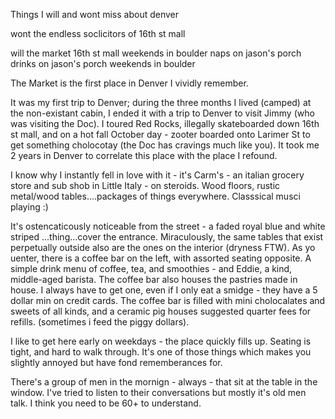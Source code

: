 Things I will and wont miss about denver

wont
the endless soclicitors of 16th st mall

will
the market
16th st mall
weekends in boulder
naps on jason's porch
drinks on jason's porch
weekends in boulder

The Market is the first place in Denver I vividly remember. 

It was my first trip to Denver; during the three months I lived (camped) at the non-existant cabin, I ended it with a trip to Denver to visit Jimmy (who was visiting the Doc). I toured Red Rocks, illegally skateboarded down 16th st mall, and on a hot fall October day - zooter boarded onto Larimer St to get something cholocotay (the Doc has cravings much like you). It took me 2 years in  Denver to correlate this place with the place I refound.

I know why I instantly fell in love with it - it's Carm's - an italian grocery store and sub shob in Little Italy - on steroids. Wood floors, rustic metal/wood tables....packages of things everywhere. Classsical musci playing :)

It's ostencaticously noticeable from the street - a faded royal blue and white striped ...thing...cover the entrance. Miraculously, the same tables that exist perpetually outside also are the ones on the interior (dryness FTW). As yo uenter, there is a coffee bar on the left, with assorted seating opposite. A simple drink menu of coffee, tea, and smoothies - and Eddie, a kind, middle-aged barista. The coffee bar also houses the pastries made in house. I always have to get one, even if I only eat a smidge - they have a 5 dollar min on credit cards. The coffee bar is filled with mini cholocalates and sweets of all kinds, and a ceramic pig houses suggested quarter fees for refills. (sometimes i feed the piggy dollars).

I like to get here early on weekdays - the place quickly fills up. Seating is tight, and hard to walk through. It's one of those things which makes you slightly annoyed but have fond rememberances for.

There's a group of men in the mornign - always - that sit at the table in the window. I've tried to listen to their conversations but mostly it's old men talk. I think you need to be 60+ to understand.

